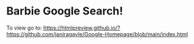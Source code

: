 # Barbie Google Search!

To view go to:
https://htmlpreview.github.io/?https://github.com/janiragayle/Google-Homepage/blob/main/index.html 
